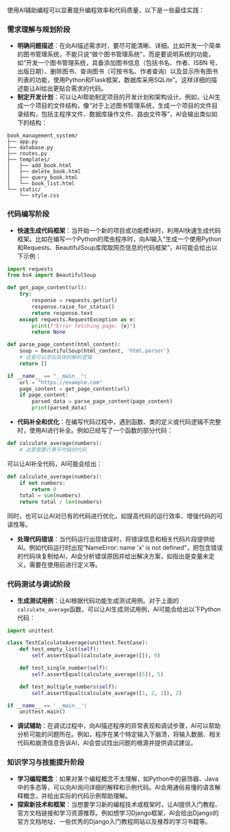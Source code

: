 使用AI辅助编程可以显著提升编程效率和代码质量，以下是一些最佳实践：

### 需求理解与规划阶段
- **明确问题描述**：在向AI描述需求时，要尽可能清晰、详细。比如开发一个简单的图书管理系统，不能只说“做个图书管理系统”，而是要说明系统的功能，如“开发一个图书管理系统，具备添加图书信息（包括书名、作者、ISBN 号、出版日期）、删除图书、查询图书（可按书名、作者查询）以及显示所有图书列表的功能，使用Python和Flask框架，数据库采用SQLite”。这样详细的描述能让AI给出更贴合需求的代码。
- **制定开发计划**：可以让AI帮助制定项目的开发计划和架构设计。例如，让AI生成一个项目的文件结构，像“对于上述图书管理系统，生成一个项目的文件目录结构，包括主程序文件、数据库操作文件、路由文件等”，AI会输出类似如下的结构：
```plaintext
book_management_system/
├── app.py
├── database.py
├── routes.py
├── templates/
│   ├── add_book.html
│   ├── delete_book.html
│   ├── query_book.html
│   └── book_list.html
└── static/
    └── style.css
```

### 代码编写阶段
- **快速生成代码框架**：当开始一个新的项目或功能模块时，利用AI快速生成代码框架。比如在编写一个Python的爬虫程序时，向AI输入“生成一个使用Python和Requests、BeautifulSoup库爬取网页信息的代码框架”，AI可能会给出以下示例：
```python
import requests
from bs4 import BeautifulSoup

def get_page_content(url):
    try:
        response = requests.get(url)
        response.raise_for_status()
        return response.text
    except requests.RequestException as e:
        print(f"Error fetching page: {e}")
        return None

def parse_page_content(html_content):
    soup = BeautifulSoup(html_content, 'html.parser')
    # 这里可以添加具体的解析逻辑
    return []

if __name__ == "__main__":
    url = "https://example.com"
    page_content = get_page_content(url)
    if page_content:
        parsed_data = parse_page_content(page_content)
        print(parsed_data)
```
- **代码补全和优化**：在编写代码过程中，遇到函数、类的定义或代码逻辑不完整时，使用AI进行补全。例如已经写了一个函数的部分代码：
```python
def calculate_average(numbers):
    # 这里需要计算平均值的代码
```
可以让AI补全代码，AI可能会给出：
```python
def calculate_average(numbers):
    if not numbers:
        return 0
    total = sum(numbers)
    return total / len(numbers)
```
同时，也可以让AI对已有的代码进行优化，如提高代码的运行效率、增强代码的可读性等。
- **处理代码错误**：当代码运行出现错误时，将错误信息和相关代码片段提供给AI。例如代码运行时出现“NameError: name 'x' is not defined”，把包含错误的代码块复制给AI，AI会分析错误原因并给出解决方案，如指出是变量未定义，需要在使用前进行定义等。

### 代码测试与调试阶段
- **生成测试用例**：让AI根据代码功能生成测试用例。对于上面的`calculate_average`函数，可以让AI生成测试用例，AI可能会给出以下Python代码：
```python
import unittest

class TestCalculateAverage(unittest.TestCase):
    def test_empty_list(self):
        self.assertEqual(calculate_average([]), 0)

    def test_single_number(self):
        self.assertEqual(calculate_average([5]), 5)

    def test_multiple_numbers(self):
        self.assertEqual(calculate_average([1, 2, 3]), 2)

if __name__ == '__main__':
    unittest.main()
```
- **调试辅助**：在调试过程中，向AI描述程序的异常表现和调试步骤，AI可以帮助分析可能的问题所在。例如，程序在某个特定输入下崩溃，将输入数据、相关代码和崩溃信息告诉AI，AI会尝试找出问题的根源并提供调试建议。

### 知识学习与技能提升阶段
- **学习编程概念**：如果对某个编程概念不太理解，如Python中的装饰器、Java中的多态等，可以向AI询问详细的解释和示例代码。AI会用通俗易懂的语言解释概念，并给出实际的代码示例帮助理解。
- **探索新技术和框架**：当想要学习新的编程技术或框架时，让AI提供入门教程、官方文档链接和学习资源推荐。例如想学习Django框架，AI会给出Django的官方文档地址、一些优秀的Django入门教程网站以及推荐的学习书籍等。 